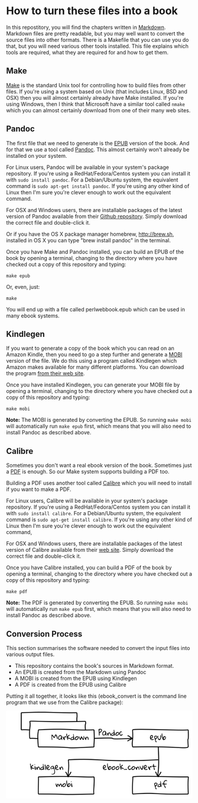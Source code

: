 # How to turn these files into a book

In this repostitory, you will find the chapters written in
[Markdown](https://daringfireball.net/projects/markdown/). Markdown files are
pretty readable, but you may well want to convert the source files into other
formats. There is a Makefile that you can use you do that, but you will need
various other tools installed. This file explains which tools are required,
what they are required for and how to get them.

## Make

[Make](https://en.wikipedia.org/wiki/Make_%28software%29) is the standard Unix
tool for controlling how to build files from other files. If you're using a
system based on Unix (that includes Linux, BSD and OSX) then you will almost
certainly already have Make installed. If you're using Windows, then I think
that Microsoft have a similar tool called `nmake` which you can almost
certainly download from one of their many web sites.

## Pandoc

The first file that we need to generate is the
[EPUB](https://en.wikipedia.org/wiki/EPUB) version of the book. And for that
we use a tool called [Pandoc](http://pandoc.org/). This almost certainly
won't already be installed on your system.

For Linux users, Pandoc will be available in your system's package repository.
If you're using a RedHat/Fedora/Centos system you can install it with `sudo
install pandoc`. For a Debian/Ubuntu system, the equivalent command is `sudo
apt-get install pandoc`. If you're using any other kind of Linux then I'm sure
you're clever enough to work out the equivalent command.

For OSX and Windows users, there are installable packages of the latest
version of Pandoc available from their
[Github repository](https://github.com/jgm/pandoc/releases/latest). Simply
download the correct file and double-click it.

Or if you have the OS X package manager homebrew, http://brew.sh, installed in OS X
you can type "brew install pandoc" in the terminal.

Once you have Make and Pandoc installed, you can build an EPUB of the book by
opening a terminal, changing to the directory where you have checked out a
copy of this repository and typing:

    make epub

Or, even, just:

    make

You will end up with a file called perlwebbook.epub which can be used in many
ebook systems.

## Kindlegen

If you want to generate a copy of the book which you can read on an Amazon
Kindle, then you need to go a step further and generate a
[MOBI](https://en.wikipedia.org/wiki/Mobipocket) version of the file. We do
this using a program called Kindlegen which Amazon makes available for many
different platforms. You can download the program
[from their web site](http://www.amazon.com/gp/feature.html?docId=1000765211).

Once you have installed Kindlegen, you can generate your MOBI file by opening
a terminal, changing to the directory where you have checked out a copy of
this repository and typing:

    make mobi

**Note:** The MOBI is generated by converting the EPUB. So running `make mobi`
will automatically run `make epub` first, which means that you will also need
to install Pandoc as described above.

## Calibre

Sometimes you don't want a real ebook version of the book. Sometimes just a
[PDF](https://en.wikipedia.org/wiki/Portable_Document_Format) is enough. So
our Make system supports building a PDF too.

Building a PDF uses another tool called [Calibre](http://calibre-ebook.com/)
which you will need to install if you want to make a PDF.

For Linux users, Calibre will be available in your system's package repository.
If you're using a RedHat/Fedora/Centos system you can install it with `sudo
install calibre`. For a Debian/Ubuntu system, the equivalent command is `sudo
apt-get install calibre`. If you're using any other kind of Linux then I'm
sure you're clever enough to work out the equivalent command,

For OSX and Windows users, there are installable packages of the latest
version of Calibre available from their
[web site](http://calibre-ebook.com/download). Simply download the correct
file and double-click it.

Once you have Calibre installed, you can build a PDF of the book by opening
a terminal, changing to the directory where you have checked out a copy of
this repository and typing:

    make pdf

**Note:** The PDF is generated by converting the EPUB. So running `make mobi`
will automatically run `make epub` first, which means that you will also need
to install Pandoc as described above.

## Conversion Process

This section summarises the software needed to convert the input files into
various output files.

* This repository contains the book's sources in Markdown format.
* An EPUB is created from the Markdown using Pandoc
* A MOBI is created from the EPUB using Kindlegen
* A PDF is created from the EPUB using Calibre

Putting it all together, it looks like this (ebook_convert is the command
line program that we use from the Calibre package):

![Conversion Process](https://raw.githubusercontent.com/davorg/perlwebbook/master/converters.png)
